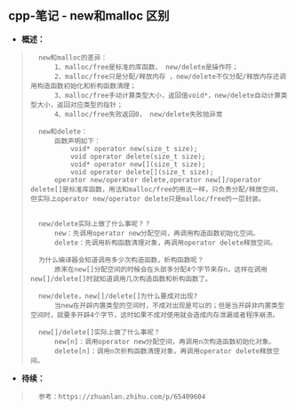 ## cpp-笔记 - new和malloc 区别
- **概述：**
>       new和malloc的差异：
>           1、malloc/free是标准的库函数， new/delete是操作符；
>           2、malloc/free只是分配/释放内存 ，new/delete不仅分配/释放内存还调用构造函数初始化和析构函数清理；
>           3、malloc/free手动计算类型大小，返回值void*，new/delete自动计算类型大小，返回对应类型的指针；
>           4、malloc/free失败返回0， new/delete失败抛异常
>
>       new和delete：
>           函数声明如下：
>               void* operator new(size_t size);
>               void operator delete(size_t size);
>               void* operator new[](size_t size);
>               void operator delete[](size_t size);
>           operator new/operator delete,operator new[]/operator delete[]是标准库函数，用法和malloc/free的用法一样，只负责分配/释放空间，但实际上operator new/operator delete只是malloc/free的一层封装。
>
>
>       new/delete实际上做了什么事呢？？
>           new：先调用operator new分配空间，再调用构造函数初始化空间。
>           delete：先调用析构函数清理对象，再调用operator delete释放空间。
>
>       为什么编译器会知道调用多少次构造函数，析构函数呢？
>           原来在new[]分配空间的时候会在头部多分配4个字节来存n，这样在调用new[]/delete[]时就知道调用几次构造函数和析构函数了。
>
>       new/delete，new[]/delete[]为什么要成对出现?
>           当new在开辟内置类型的空间时，不成对出现是可以的；但是当开辟非内置类型空间时，就要多开辟4个字节，这时如果不成对使用就会造成内存泄漏或者程序崩溃。
>
>       new[]/delete[]实际上做了什么事呢？
>           new[n]：调用operator new分配空间，再调用n次构造函数初始化对象。
>           delete[n]：调用n次析构函数清理对象，再调用operator delete释放空间。
>
>
>
>
>
>
>
>
>

- **待续：**
>       参考：https://zhuanlan.zhihu.com/p/65409604
>
>
>
>
>
>
>
>
>
>
>
>
>
